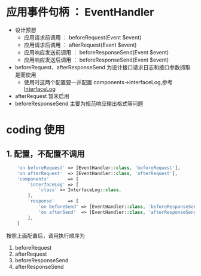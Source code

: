 # 应用事件句柄 ： EventHandler
- 设计预想
    - 应用请求前调用 ： beforeRequest(Event $event)
    - 应用请求后调用 ： afterRequest(Event $event)
    - 应用响应发送前调用 ： beforeResponseSend(Event $event)
    - 应用响应发送后调用 ： beforeResponseSend(Event $event)
- beforeRequest、afterResponseSend 为设计接口请求日志和接口参数抓取是而使用
    - 使用时这两个配置要一并配置 components->interfaceLog,参考 [InterfaceLog](InterfaceLog.md)
- afterRequest 暂未启用
- beforeResponseSend 主要为规范响应输出格式等问题

# coding 使用
## 1. 配置，不配置不调用

```php
    'on beforeRequest' => [EventHandler::class, 'beforeRequest'],
    'on afterRequest'  => [EventHandler::class, 'afterRequest'],
    'components'       => [
        'interfaceLog' => [
            'class' => InterfaceLog::class,
        ],
        'response'     => [
            'on beforeSend' => [EventHandler::class, 'beforeResponseSend'],
            'on afterSend'  => [EventHandler::class, 'afterResponseSend'],
        ],
    ]
```

按照上面配置后，调用执行顺序为

1. beforeRequest
1. afterRequest
1. beforeResponseSend
1. afterResponseSend
